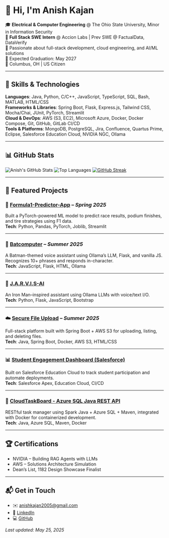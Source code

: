 # 👋 Hi, I'm Anish Kajan

🎓 **Electrical & Computer Engineering** @ The Ohio State University, Minor in Information Security  
💼 **Full Stack SWE Intern** @ Accion Labs | Prev SWE @ FactualData, DataVerify  
🧠 Passionate about full-stack development, cloud engineering, and AI/ML solutions  
📅 Expected Graduation: May 2027  
📍 Columbus, OH | US Citizen

---

## 🧰 Skills & Technologies

**Languages**: Java, Python, C/C++, JavaScript, TypeScript, SQL, Bash, MATLAB, HTML/CSS  
**Frameworks & Libraries**: Spring Boot, Flask, Express.js, Tailwind CSS, Mocha/Chai, JUnit, PyTorch, Streamlit  
**Cloud & DevOps**: AWS (S3, EC2), Microsoft Azure, Docker, Docker Compose, Git, GitHub, GitLab CI/CD  
**Tools & Platforms**: MongoDB, PostgreSQL, Jira, Confluence, Quartus Prime, Eclipse, Salesforce Education Cloud, NVIDIA NGC, Ollama

---

## 📊 GitHub Stats

![Anish's GitHub Stats](https://github-readme-stats.vercel.app/api?username=AnishKajan&show_icons=true&theme=radical)
![Top Languages](https://github-readme-stats.vercel.app/api/top-langs/?username=AnishKajan&layout=compact&theme=radical)
[![GitHub Streak](https://streak-stats.demolab.com?user=AnishKajan&theme=radical)](https://git.io/streak-stats)

---

## 🧠 Featured Projects

### 🏁 [Formula1-Predictor-App](https://github.com/AnishKajan/Formula1-Predictor-App) – *Spring 2025*
Built a PyTorch-powered ML model to predict race results, podium finishes, and tire strategies using F1 data.  
**Tech**: Python, Pandas, PyTorch, Joblib, Streamlit

---

### 🦇 [Batcomputer](https://github.com/AnishKajan/Batcomputer) – *Summer 2025*
A Batman-themed voice assistant using Ollama’s LLM, Flask, and vanilla JS. Recognizes 10+ phrases and responds in-character.  
**Tech**: JavaScript, Flask, HTML, Ollama

---

### 🤖 [J.A.R.V.I.S-AI](https://github.com/AnishKajan/J.A.R.V.I.S-AI)
An Iron Man–inspired assistant using Ollama LLMs with voice/text I/O.  
**Tech**: Python, Flask, JavaScript, Bootstrap

---

### ☁️ [Secure File Upload](https://github.com/AnishKajan/Secure-File-Upload-Platform-with-AWS-S3-Docker-Integration) – *Summer 2025*
Full-stack platform built with Spring Boot + AWS S3 for uploading, listing, and deleting files.  
**Tech**: Java, Spring Boot, Docker, AWS S3, HTML/CSS

---

### 📊 [Student Engagement Dashboard (Salesforce)](https://github.com/AnishKajan/Student-Engagement-Dashboard-with-Automated-Deployments---Salesforce-Education-Cloud)
Built on Salesforce Education Cloud to track student participation and automate deployments.  
**Tech**: Salesforce Apex, Education Cloud, CI/CD

---

### 🧾 [CloudTaskBoard - Azure SQL Java REST API](https://github.com/AnishKajan/CloudTaskBoard-Secure-Azure-Integrated-Java-REST-API-for-Task-Management)
RESTful task manager using Spark Java + Azure SQL + Maven, integrated with Docker for containerized development.  
**Tech**: Java, Azure SQL, Maven, Docker

---

## 🏆 Certifications
- NVIDIA – Building RAG Agents with LLMs  
- AWS – Solutions Architecture Simulation  
- Dean’s List, 1182 Design Showcase Finalist

---

## 📬 Get in Touch
- ✉️ anishkajan2005@gmail.com  
- 💼 [LinkedIn](https://linkedin.com/in/anish-kajan/)  
- 💻 [GitHub](https://github.com/AnishKajan)

*Last updated: May 25, 2025*
